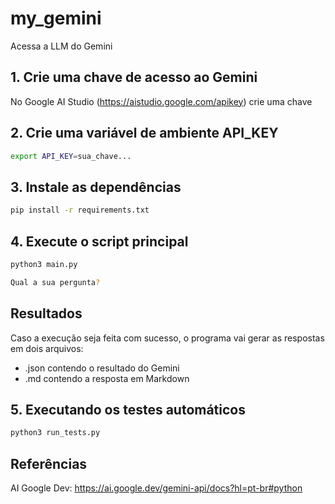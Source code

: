 # my_gemini
Acessa a LLM do Gemini

## 1. Crie uma chave de acesso ao Gemini

No Google AI Studio (https://aistudio.google.com/apikey) crie uma chave

## 2. Crie uma variável de ambiente API_KEY

```bash
export API_KEY=sua_chave...
```

## 3. Instale as dependências

```bash
pip install -r requirements.txt
```

## 4. Execute o script principal

```bash
python3 main.py
```
```bash
Qual a sua pergunta?
```

## Resultados

Caso a execução seja feita com sucesso, o programa vai gerar as respostas em dois arquivos: 
- .json contendo o resultado do Gemini
- .md contendo a resposta em Markdown

## 5. Executando os testes automáticos

```bash
python3 run_tests.py
```
## Referências

AI Google Dev: https://ai.google.dev/gemini-api/docs?hl=pt-br#python
